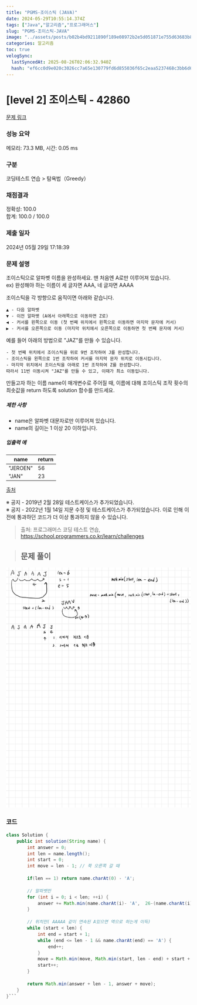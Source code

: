 ```yaml
---
title: "PGMS-조이스틱 (JAVA)"
date: 2024-05-29T10:55:14.374Z
tags: ["Java","알고리즘","프로그래머스"]
slug: "PGMS-조이스틱-JAVA"
image: "../assets/posts/b02b4bd9211890f189e08972b2e5d051871e755d63683b86614f39d8a95a9845.png"
categories: 알고리즘
toc: true
velogSync:
  lastSyncedAt: 2025-08-26T02:06:32.940Z
  hash: "ef6cc0d9e020c3026cc7a65e130779fd6d855036f65c2eaa5237468c3bb6d600"
---
```


# [level 2] 조이스틱 - 42860 

[문제 링크](https://school.programmers.co.kr/learn/courses/30/lessons/42860) 

### 성능 요약

메모리: 73.3 MB, 시간: 0.05 ms

### 구분

코딩테스트 연습 > 탐욕법（Greedy）

### 채점결과

정확성: 100.0<br/>합계: 100.0 / 100.0

### 제출 일자

2024년 05월 29일 17:18:39

### 문제 설명

<p>조이스틱으로 알파벳 이름을 완성하세요. 맨 처음엔 A로만 이루어져 있습니다.<br>
ex) 완성해야 하는 이름이 세 글자면 AAA, 네 글자면 AAAA</p>

<p>조이스틱을 각 방향으로 움직이면 아래와 같습니다.</p>
<div class="highlight"><pre class="codehilite"><code>▲ - 다음 알파벳
▼ - 이전 알파벳 (A에서 아래쪽으로 이동하면 Z로)
◀ - 커서를 왼쪽으로 이동 (첫 번째 위치에서 왼쪽으로 이동하면 마지막 문자에 커서)
▶ - 커서를 오른쪽으로 이동 (마지막 위치에서 오른쪽으로 이동하면 첫 번째 문자에 커서)
</code></pre></div>
<p>예를 들어 아래의 방법으로 "JAZ"를 만들 수 있습니다.</p>
<div class="highlight"><pre class="codehilite"><code>- 첫 번째 위치에서 조이스틱을 위로 9번 조작하여 J를 완성합니다.
- 조이스틱을 왼쪽으로 1번 조작하여 커서를 마지막 문자 위치로 이동시킵니다.
- 마지막 위치에서 조이스틱을 아래로 1번 조작하여 Z를 완성합니다.
따라서 11번 이동시켜 "JAZ"를 만들 수 있고, 이때가 최소 이동입니다.
</code></pre></div>
<p>만들고자 하는 이름 name이 매개변수로 주어질 때, 이름에 대해 조이스틱 조작 횟수의 최솟값을 return 하도록 solution 함수를 만드세요.</p>

<h5>제한 사항</h5>

<ul>
<li>name은 알파벳 대문자로만 이루어져 있습니다.</li>
<li>name의 길이는 1 이상 20 이하입니다.</li>
</ul>

<h5>입출력 예</h5>
<table class="table">
        <thead><tr>
<th>name</th>
<th>return</th>
</tr>
</thead>
        <tbody><tr>
<td>"JEROEN"</td>
<td>56</td>
</tr>
<tr>
<td>"JAN"</td>
<td>23</td>
</tr>
</tbody>
      </table>
<p><a href="https://commissies.ch.tudelft.nl/chipcie/archief/2010/nwerc/nwerc2010.pdf" target="_blank" rel="noopener">출처</a></p>

<p>※ 공지 - 2019년 2월 28일 테스트케이스가 추가되었습니다.<br>
※ 공지 - 2022년 1월 14일 지문 수정 및 테스트케이스가 추가되었습니다. 이로 인해 이전에 통과하던 코드가 더 이상 통과하지 않을 수 있습니다.</p>


> 출처: 프로그래머스 코딩 테스트 연습, https://school.programmers.co.kr/learn/challenges

> ## 문제 풀이

![](/assets/posts/b02b4bd9211890f189e08972b2e5d051871e755d63683b86614f39d8a95a9845.png)

### 코드
```java
class Solution {
    public int solution(String name) {
        int answer = 0;
        int len = name.length();
        int start = 0;
        int move = len - 1; // 쭉 오른쪽 갈 때
        
        if(len == 1) return name.charAt(0) - 'A';
        
        // 알파벳만
        for (int i = 0; i < len; ++i) {
            answer += Math.min(name.charAt(i)- 'A',  26-(name.charAt(i) - 'A'));
        }
        
        // 위치만( AAAAA 같이 연속된 A있으면 역으로 하는게 이득)
        while (start < len) { 
            int end = start + 1;
            while (end <= len - 1 && name.charAt(end) == 'A') {
                end++;
            }
            move = Math.min(move, Math.min(start, len - end) + start + len - end);
            start++;
        }
        
        return Math.min(answer + len - 1, answer + move);
    }
}```